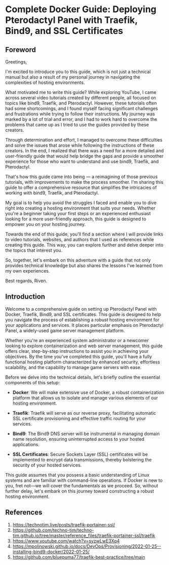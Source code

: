 # **Complete Docker Guide: Deploying Pterodactyl Panel with Traefik, Bind9, and SSL Certificates**

## **Foreword**

Greetings,

I'm excited to introduce you to this guide, which is not just a technical manual but also a result of my personal journey in navigating the complexities of hosting environments.

What motivated me to write this guide? While exploring YouTube, I came across several video tutorials created by different people, all focused on topics like bind9, Traefik, and Pterodactyl. However, these tutorials often had some shortcomings, and I found myself facing significant challenges and frustrations while trying to follow their instructions. My journey was marked by a lot of trial and error, and I had to work hard to overcome the problems that came up as I tried to use the guides provided by these creators.

Through determination and effort, I managed to overcome these difficulties and solve the issues that arose while following the instructions of these creators. In the end, I realized that there was a need for a more detailed and user-friendly guide that would help bridge the gaps and provide a smoother experience for those who want to understand and use bind9, Traefik, and Pterodactyl.

That's how this guide came into being — a reimagining of those previous tutorials, with improvements to make the process smoother. I'm sharing this guide to offer a comprehensive resource that simplifies the intricacies of working with bind9, Traefik, and Pterodactyl.

My goal is to help you avoid the struggles I faced and enable you to dive right into creating a hosting environment that suits your needs. Whether you're a beginner taking your first steps or an experienced enthusiast looking for a more user-friendly approach, this guide is designed to empower you on your hosting journey.

Towards the end of this guide, you'll find a section where I will provide links to video tutorials, websites, and authors that I used as references while creating this guide. This way, you can explore further and delve deeper into the topics that interest you.

So, together, let's embark on this adventure with a guide that not only provides technical knowledge but also shares the lessons I've learned from my own experiences.

Best regards, Riven.

## **Introduction**

Welcome to a comprehensive guide on setting up Pterodactyl Panel with Docker, Traefik, Bind9, and SSL certificates. This guide is designed to help you navigate the process of establishing a robust hosting environment for your applications and services. It places particular emphasis on Pterodactyl Panel, a widely-used game server management platform.

Whether you're an experienced system administrator or a newcomer looking to explore containerization and web server management, this guide offers clear, step-by-step instructions to assist you in achieving your objectives. By the time you've completed this guide, you'll have a fully functional hosting platform characterized by enhanced security, effortless scalability, and the capability to manage game servers with ease.

Before we delve into the technical details, let's briefly outline the essential components of this setup:

- **Docker**: We will make extensive use of Docker, a robust containerization platform that allows us to isolate and manage various elements of our hosting environment.

- **Traefik**: Traefik will serve as our reverse proxy, facilitating automatic SSL certificate provisioning and effective traffic routing for your services.

- **Bind9**: The Bind9 DNS server will be instrumental in managing domain name resolution, ensuring uninterrupted access to your hosted applications.

- **SSL Certificates**: Secure Sockets Layer (SSL) certificates will be implemented to encrypt data transmissions, thereby bolstering the security of your hosted services.

This guide assumes that you possess a basic understanding of Linux systems and are familiar with command-line operations. If Docker is new to you, fret not—we will cover the fundamentals as we proceed. So, without further delay, let's embark on this journey toward constructing a robust hosting environment.



## **References**

1. https://technotim.live/posts/traefik-portainer-ssl/
2. https://github.com/techno-tim/techno-tim.github.io/tree/master/reference_files/traefik-portainer-ssl/traefik
3. https://www.youtube.com/watch?v=syzwLwE3Xq4
4. https://mpolinowski.github.io/docs/DevOps/Provisioning/2022-01-25--installing-bind9-docker/2022-01-25/
5. https://github.com/bluepuma77/traefik-best-practice/tree/main
